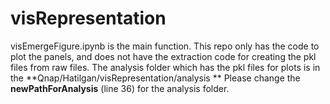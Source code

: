 # visRepresentation

visEmergeFigure.ipynb is the main function. This repo only has the code to plot the panels, and does not have the extraction code for creating the pkl files from raw files. 
The analysis folder which has the pkl files for plots is in the **Qnap/Hatilgan/visRepresentation/analysis **
Please change the **newPathForAnalysis** (line 36) for the analysis folder.

